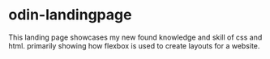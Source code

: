 # odin-landingpage

This landing page showcases my new found knowledge and skill of css and html. primarily showing how flexbox is used to create layouts for a website.
